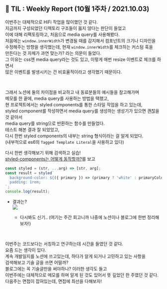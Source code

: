 ## 🚀 TIL : Weekly Report (10월 1주차 / 2021.10.03)

이번주는 대체적으로 HiFi 작업을 많이했던 것 같다.  
지금까지 구성되었던 디렉토리 구조들이 옳지 않다는 판단이 들었고  
이에 대해 리팩토링하고, 처음으로 media query를 사용해봤다.  
처음에는 `window.innerWidth`가 변경될 때를 감지해서 컴포넌트의 크기나 디자인을  
수정해주는 방향을 생각했는데, 현재 `window.innerWidth`를 체크하는 커스텀 훅을  
만든다는 것 자체가 과연 맞는가? 라는 의문이 들었다.  
그 이유는 css엔 media query라는 것도 있고, 이렇게 매번 resize 이벤트로 체크를 하면서  
많은 이벤트를 발생시키는 건 비효율적이라고 생각했기 때문이다.

<br/>

그래서 노션에 둘의 차이점을 비교하고 내 동료분들의 예시들을 참고해가며  
메모를 한 끝에, media query를 사용하는 방법을 택했고,  
현 프로젝트에서는 styled components를 통한 스타일 작업을 하고 있는데,  
styled component를 작성하면서 media query를 생성하는 생성기가 있으면 괜찮을 것 같아서  
media query를 string으로 반환하는 함수를 만들었다.  
테스트 해본 결과 잘 되었었고,  
다시 한번 styled components의 내부는 string 형식이라는 걸 알게 되었다.  
(내부적으로 es6의 `Tagged Template Literal`을 사용하고 있다)

다시 한번 생각해보기 위해 검색하고 실습!  
[styled-components는 어떻게 동작할까?](https://john015.netlify.app/styled-components%EB%8A%94-%EC%96%B4%EB%96%BB%EA%B2%8C-%EB%8F%99%EC%9E%91%ED%95%A0%EA%B9%8C)를 보고

```js
const styled = (str, ...arg) => [str, arg];
const result = styled`
  background-color: ${({ primary }) => (primary ? 'white' : primaryColor)};
  padding: 1rem;
`;
console.log(result);
```

- 결과는?
  <br/>
  <img src="https://user-images.githubusercontent.com/33610315/136112264-1f38e539-4850-4a54-af85-bd6c908c2b96.png"/><br/>

  - 다시봐도 신기.. (여기는 주간 회고니까 나중에 노션이나 블로그에 한번 정리해보자!)

<br/>

이번주는 코드보다는 서칭하고 연구하는데 시간을 들였던 것 같다.  
요즘 드는 생각이 있다.  
계속 개발일지를 노션에 쓰고있는데, 하다가 알게 되거나 고민하고 있는 사항을  
검색해보고 기술 글을 쓰면 어떨까?  
블로그에는 꼭 기술글만을 써야하나? 이러한 생각도 들고  
이번주에는 대체적으로 메모를 하며 알게 된 것도 있어서 뜻 깊었던 한 주였던 것 같다.  
다음주는 면접이 잡혀있는데, 면접에 최선을 다해보자!  
